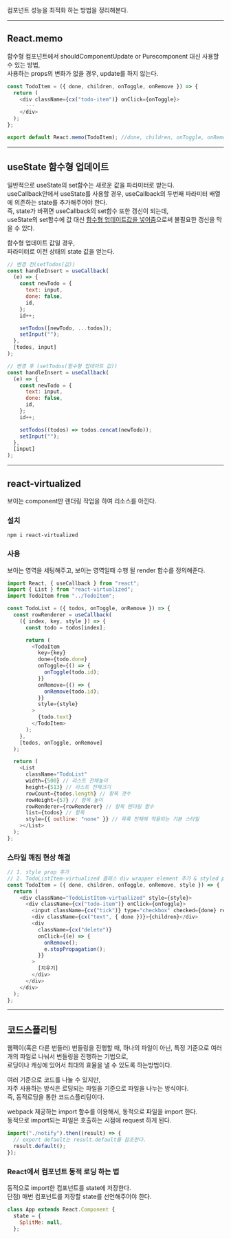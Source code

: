 컴포넌트 성능을 최적화 하는 방법을 정리해본다.

---

## React.memo

함수형 컴포넌트에서 shouldComponentUpdate or Purecomponent 대신 사용할 수 있는 방법, <br>
사용하는 props의 변화가 없을 경우, update를 하지 않는다.

```js
const TodoItem = ({ done, children, onToggle, onRemove }) => {
  return (
    <div className={cx("todo-item")} onClick={onToggle}>
      ---
    </div>
  );
};

export default React.memo(TodoItem); //done, children, onToggle, onRemove 변화가 없을경우 update하지 않는다.
```

---

## useState 함수형 업데이트

일반적으로 useState의 set함수는 새로운 값을 파라미터로 받는다. <br>
useCallback안에서 useState를 사용할 경우, useCallback의 두번째 파라미터 배열에 의존하는 state를 추가해주어야 한다. <br>
즉, state가 바뀌면 useCallback의 set함수 또한 갱신이 되는데, <br>
useState의 set함수에 값 대신 <u>함수형 업데이트값을 넣어줌</u>으로써 불필요한 갱신을 막을 수 있다.

함수형 업데이트 값일 경우, <br>
파라미터로 이전 상태의 state 값을 얻는다.

```js
// 변경 전(setTodos(값))
const handleInsert = useCallback(
  (e) => {
    const newTodo = {
      text: input,
      done: false,
      id,
    };
    id++;

    setTodos([newTodo, ...todos]);
    setInput("");
  },
  [todos, input]
);

// 변경 후 (setTodos(함수형 업데이트 값))
const handleInsert = useCallback(
  (e) => {
    const newTodo = {
      text: input,
      done: false,
      id,
    };
    id++;

    setTodos((todos) => todos.concat(newTodo));
    setInput("");
  },
  [input]
);
```

---

## react-virtualized

보이는 component만 렌더링 작업을 하여 리소스를 아낀다. <br>

### 설치

```
npm i react-virtualized
```

### 사용

보이는 영역을 세팅해주고, 보이는 영역일때 수행 될 render 함수를 정의해준다.

```js
import React, { useCallback } from "react";
import { List } from "react-virtualized";
import TodoItem from "../TodoItem";

const TodoList = ({ todos, onToggle, onRemove }) => {
  const rowRenderer = useCallback(
    ({ index, key, style }) => {
      const todo = todos[index];

      return (
        <TodoItem
          key={key}
          done={todo.done}
          onToggle={() => {
            onToggle(todo.id);
          }}
          onRemove={() => {
            onRemove(todo.id);
          }}
          style={style}
        >
          {todo.text}
        </TodoItem>
      );
    },
    [todos, onToggle, onRemove]
  );

  return (
    <List
      className="TodoList"
      width={500} // 리스트 전체높이
      height={513} // 리스트 전체크기
      rowCount={todos.length} // 항목 갯수
      rowHeight={57} // 항목 높이
      rowRenderer={rowRenderer} // 항목 렌더링 함수
      list={todos} // 항목
      style={{ outline: "none" }} // 목록 전체에 적용되는 기본 스타일
    ></List>
  );
};
```

### 스타일 깨짐 현상 해결

```js
// 1. style prop 추가
// 2. TodoListItem-virtualized 클래스 div wrapper element 추가 & styled prop 적용
const TodoItem = ({ done, children, onToggle, onRemove, style }) => {
  return (
    <div className="TodoListItem-virtualized" style={style}>
      <div className={cx("todo-item")} onClick={onToggle}>
        <input className={cx("tick")} type="checkbox" checked={done} readOnly />
        <div className={cx("text", { done })}>{children}</div>
        <div
          className={cx("delete")}
          onClick={(e) => {
            onRemove();
            e.stopPropagation();
          }}
        >
          [지우기]
        </div>
      </div>
    </div>
  );
};
```

---

## 코드스플리팅

웹펙이(혹은 다른 번들러) 번들링을 진행할 때,
하나의 파일이 아닌, 특정 기준으로 여러개의 파일로 나눠서 번들링을 진행하는 기법으로,\
로딩이나 캐싱에 있어서 최대의 효율을 낼 수 있도록 하는방법이다.

여러 기준으로 코드를 나눌 수 있지만,\
자주 사용하는 방식은 로딩되는 파일을 기준으로 파일을 나누는 방식이다.\
즉, 동적로딩을 통한 코드스플리팅이다.

webpack 제공하는 import 함수를 이용해서, 동적으로 파일을 import 한다. <br>
동적으로 import되는 파일은 호출하는 시점에 request 하게 된다.

```javascript
import("./notify").then((result) => {
  // export default는 result.default를 참조한다.
  result.default();
});
```

### React에서 컴포넌트 동적 로딩 하는 법

동적으로 import한 컴포넌트를 state에 저장한다. <br>
단점) 매번 컴포넌트를 저장할 state를 선언해주어야 한다.

```js
class App extends React.Component {
  state = {
    SplitMe: null,
  };
```
